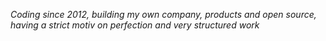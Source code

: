 *Coding since 2012, building my own company, products and open source, having a strict motiv on perfection and very structured work*
